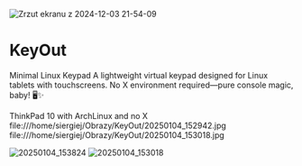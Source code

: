 
![Zrzut ekranu z 2024-12-03 21-54-09](https://github.com/user-attachments/assets/63c636da-a60f-4996-b8c6-933f3a004ab1)


# KeyOut
Minimal Linux Keypad A lightweight virtual keypad designed for Linux tablets with touchscreens. No X environment required—pure console magic, baby! 🖥️✨

ThinkPad 10 with ArchLinux and no X
file:///home/siergiej/Obrazy/KeyOut/20250104_152942.jpg
file:///home/siergiej/Obrazy/KeyOut/20250104_153018.jpg







![20250104_153824](https://github.com/user-attachments/assets/8007182c-4f3c-48f0-a0e9-d01e6d7bc17e)
![20250104_153018](https://github.com/user-attachments/assets/076ce4c0-a5f3-485d-b5c2-6904f237f340)
